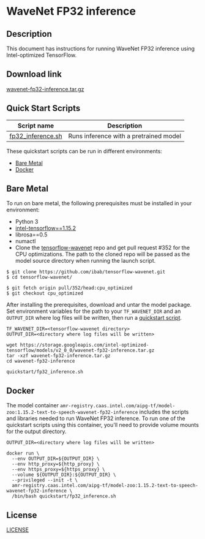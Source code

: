 <!--- 0. Title -->
# WaveNet FP32 inference

<!-- 10. Description -->
## Description

This document has instructions for running WaveNet FP32 inference using
Intel-optimized TensorFlow.

<!--- 20. Download link -->
## Download link

[wavenet-fp32-inference.tar.gz](https://storage.googleapis.com/intel-optimized-tensorflow/models/v2_0_0/wavenet-fp32-inference.tar.gz)

<!--- 40. Quick Start Scripts -->
## Quick Start Scripts

| Script name | Description |
|-------------|-------------|
| [fp32_inference.sh](fp32_inference.sh) | Runs inference with a pretrained model |

These quickstart scripts can be run in different environments:
* [Bare Metal](#bare-metal)
* [Docker](#docker)

<!--- 50. Bare Metal -->
## Bare Metal

To run on bare metal, the following prerequisites must be installed in your environment:
* Python 3
* [intel-tensorflow==1.15.2](https://pypi.org/project/intel-tensorflow/)
* librosa==0.5
* numactl
* Clone the [tensorflow-wavenet](https://github.com/ibab/tensorflow-wavenet)
repo and get pull request #352 for the CPU optimizations.  The path to
the cloned repo will be passed as the model source directory when
running the launch script.

```
$ git clone https://github.com/ibab/tensorflow-wavenet.git
$ cd tensorflow-wavenet/

$ git fetch origin pull/352/head:cpu_optimized
$ git checkout cpu_optimized
```

After installing the prerequisites, download and untar the model package.
Set environment variables for the path to your `TF_WAVENET_DIR` and an
`OUTPUT_DIR` where log files will be written, then run a 
[quickstart script](#quick-start-scripts).

```
TF_WAVENET_DIR=<tensorflow-wavenet directory>
OUTPUT_DIR=<directory where log files will be written>

wget https://storage.googleapis.com/intel-optimized-tensorflow/models/v2_0_0/wavenet-fp32-inference.tar.gz
tar -xzf wavenet-fp32-inference.tar.gz
cd wavenet-fp32-inference

quickstart/fp32_inference.sh
```

<!--- 60. Docker -->
## Docker

The model container `amr-registry.caas.intel.com/aipg-tf/model-zoo:1.15.2-text-to-speech-wavenet-fp32-inference` includes the scripts and libraries needed to run 
WaveNet FP32 inference. To run one of the quickstart scripts 
using this container, you'll need to provide volume mounts for the output directory.

```
OUTPUT_DIR=<directory where log files will be written>

docker run \
  --env OUTPUT_DIR=${OUTPUT_DIR} \
  --env http_proxy=${http_proxy} \
  --env https_proxy=${https_proxy} \
  --volume ${OUTPUT_DIR}:${OUTPUT_DIR} \
  --privileged --init -t \
  amr-registry.caas.intel.com/aipg-tf/model-zoo:1.15.2-text-to-speech-wavenet-fp32-inference \
  /bin/bash quickstart/fp32_inference.sh
```

<!--- 80. License -->
## License

[LICENSE](/LICENSE)

